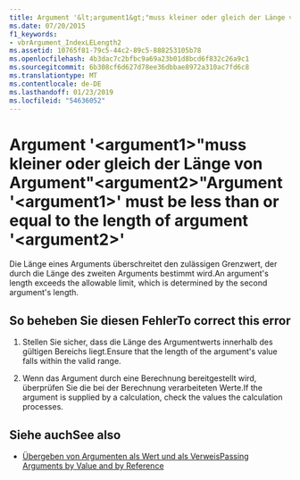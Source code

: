 ```yaml
---
title: Argument '&lt;argument1&gt;"muss kleiner oder gleich der Länge von Argument"&lt;argument2&gt;"
ms.date: 07/20/2015
f1_keywords:
- vbrArgument_IndexLELength2
ms.assetid: 10765f81-79c5-44c2-89c5-888253105b78
ms.openlocfilehash: 4b3dac7c2bfbc9a69a23b01d8bcd6f832c26a9c1
ms.sourcegitcommit: 6b308cf6d627d78ee36dbbae8972a310ac7fd6c8
ms.translationtype: MT
ms.contentlocale: de-DE
ms.lasthandoff: 01/23/2019
ms.locfileid: "54636052"
---
```

# <a name="argument-ltargument1gt-must-be-less-than-or-equal-to-the-length-of-argument-ltargument2gt"></a><span data-ttu-id="a99bf-102">Argument '&lt;argument1&gt;"muss kleiner oder gleich der Länge von Argument"&lt;argument2&gt;"</span><span class="sxs-lookup"><span data-stu-id="a99bf-102">Argument '&lt;argument1&gt;' must be less than or equal to the length of argument '&lt;argument2&gt;'</span></span>
<span data-ttu-id="a99bf-103">Die Länge eines Arguments überschreitet den zulässigen Grenzwert, der durch die Länge des zweiten Arguments bestimmt wird.</span><span class="sxs-lookup"><span data-stu-id="a99bf-103">An argument's length exceeds the allowable limit, which is determined by the second argument's length.</span></span>  
  
## <a name="to-correct-this-error"></a><span data-ttu-id="a99bf-104">So beheben Sie diesen Fehler</span><span class="sxs-lookup"><span data-stu-id="a99bf-104">To correct this error</span></span>  
  
1.  <span data-ttu-id="a99bf-105">Stellen Sie sicher, dass die Länge des Argumentwerts innerhalb des gültigen Bereichs liegt.</span><span class="sxs-lookup"><span data-stu-id="a99bf-105">Ensure that the length of the argument's value falls within the valid range.</span></span>  
  
2.  <span data-ttu-id="a99bf-106">Wenn das Argument durch eine Berechnung bereitgestellt wird, überprüfen Sie die bei der Berechnung verarbeiteten Werte.</span><span class="sxs-lookup"><span data-stu-id="a99bf-106">If the argument is supplied by a calculation, check the values the calculation processes.</span></span>  
  
## <a name="see-also"></a><span data-ttu-id="a99bf-107">Siehe auch</span><span class="sxs-lookup"><span data-stu-id="a99bf-107">See also</span></span>
- [<span data-ttu-id="a99bf-108">Übergeben von Argumenten als Wert und als Verweis</span><span class="sxs-lookup"><span data-stu-id="a99bf-108">Passing Arguments by Value and by Reference</span></span>](../../visual-basic/programming-guide/language-features/procedures/passing-arguments-by-value-and-by-reference.md)

